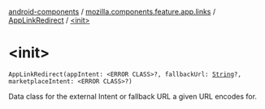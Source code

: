 [android-components](../../index.md) / [mozilla.components.feature.app.links](../index.md) / [AppLinkRedirect](index.md) / [&lt;init&gt;](./-init-.md)

# &lt;init&gt;

`AppLinkRedirect(appIntent: <ERROR CLASS>?, fallbackUrl: `[`String`](https://kotlinlang.org/api/latest/jvm/stdlib/kotlin/-string/index.html)`?, marketplaceIntent: <ERROR CLASS>?)`

Data class for the external Intent or fallback URL a given URL encodes for.

